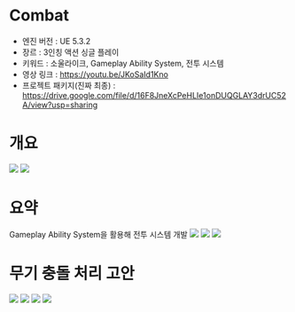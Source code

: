 # Combat
- 엔진 버전 : UE 5.3.2
- 장르 : 3인칭 액션 싱글 플레이
- 키워드 : 소울라이크, Gameplay Ability System, 전투 시스템
- 영상 링크 : https://youtu.be/JKoSaId1Kno  
- 프로젝트 패키지(진짜 최종) : https://drive.google.com/file/d/16F8JneXcPeHLIe1onDUQGLAY3drUC52A/view?usp=sharing

# 개요
<img src="https://github.com/olddrone/Combat/assets/45356392/85bcdb8d-ba33-4ced-b419-ea12bf58477d"/>
<img src="https://github.com/olddrone/Combat/assets/45356392/1e8106af-12a9-42b6-9600-df95199792d9"/>

# 요약
Gameplay Ability System을 활용해 전투 시스템 개발
<img src="https://github.com/olddrone/Combat/assets/45356392/22e0efe6-3d17-4033-b647-79ca56c72579"/>
<img src="https://github.com/olddrone/Combat/assets/45356392/2ea32eb5-891c-4686-96b7-a265a9536621"/>
<img src="https://github.com/olddrone/Combat/assets/45356392/723561ae-1fa8-4bcb-a537-a27edd646d54"/>

# 무기 충돌 처리 고안
<img src="https://github.com/olddrone/Combat/assets/45356392/7c3979e1-f181-454e-b7f1-2bbf85d7098e"/>
<img src="https://github.com/olddrone/Combat/assets/45356392/b293ddc5-905f-4bc9-aeec-1c9640738e76"/>
<img src="https://github.com/olddrone/Combat/assets/45356392/0eb26306-9f18-4278-b0f0-2cd936fc8e57"/>
<img src="https://github.com/olddrone/Combat/assets/45356392/d67ce496-2a67-4fc5-b93f-ed08d06e042d
"/>